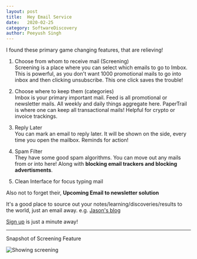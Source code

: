 ```yaml
---
layout: post
title:	Hey Email Service
date:	2020-02-25
category: SoftwareDiscovery
author:	Peeyush Singh
---
```


I found these primary game changing features, that are relieving!

1. Choose from whom to receive mail (Screening)<br>
Screening is a place where you can select which emails to go to Imbox. This is powerful, as you don't want 1000 promotional mails to go into inbox and then clicking unsubscribe. This one click saves the trouble!
 
2. Choose where to keep them (categories)<br>
Imbox is your primary important mail. Feed is all promotional or newsletter mails. All weekly and daily things aggregate here. PaperTrail is where one can keep all transactional mails! Helpful for crypto or invoice trackings.

3. Reply Later<br>
You can mark an email to reply later. It will be shown on the side, every time you open the mailbox. Reminds for action!

4. Spam Filter<br>
They have some good spam algorithms. You can move out any mails from or into here! Along with **blocking email trackers and blocking advertisments**.

5. Clean Interface for focus typing mail<br>

Also not to forget their, **Upcoming Email to newsletter solution**

It's a good place to source out your notes/learning/discoveries/results to the world, just an email away. e.g. [Jason's blog](http://world.hey.com/jason)

[Sign up](https://app.hey.com/sign_up) is just a minute away!

---

Snapshot of  Screening Feature 

![Showing screening](https://user-images.githubusercontent.com/5060113/109192063-cfdf3180-77bc-11eb-89f2-adfbb2637373.png)
